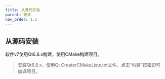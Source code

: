 ```yaml
---
title: 从源码安装
parent: 安装
nav_order: 1.1
---
```


## 从源码安装

软件v7使用Qt6.8.x构建，使用CMake构建项目。

> 安装Qt6.8.x，使用Qt CreatorCMakeLists.txt文件，点击“构建”按钮即可编译项目。
